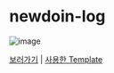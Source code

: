 # newdoin-log

![image](https://github.com/newdoin/blog/assets/121351760/cb1a0215-c603-4373-9765-3d42a4b83cbc)

[보러가기](https://newdoin-log.vercel.app/) |
[사용한 Template](https://github.com/morethanmin/morethan-log)